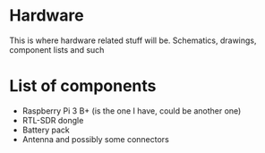 # Hardware
This is where hardware related stuff will be. Schematics, drawings, component lists and such

# List of components
- Raspberry Pi 3 B+ (is the one I have, could be another one)
- RTL-SDR dongle
- Battery pack
- Antenna and possibly some connectors

